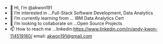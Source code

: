 - 👋 Hi, I’m @akwon191
- 👀 I’m interested in ...Full-Stack Software Development, Data Analytics
- 🌱 I’m currently learning from ... IBM Data Analytics Cert
- 💞️ I’m looking to collaborate on ...Open Source Projects
- 📫 How to reach me ...linkedin:https://www.linkedin.com/in/andy-kwon-114519160/ email: akwon191@gmail.com

<!---
akwon191/akwon191 is a ✨ special ✨ repository because its `README.md` (this file) appears on your GitHub profile.
You can click the Preview link to take a look at your changes.
--->
